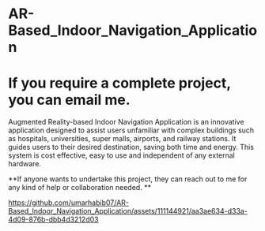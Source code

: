 # AR-Based_Indoor_Navigation_Application
# If you require a complete project, you can email me.
Augmented Reality-based Indoor Navigation Application is an innovative application designed to assist users unfamiliar with complex buildings such as hospitals, universities, super malls, airports, and railway stations. It guides users to their desired destination, saving both time and energy. This system is cost effective, easy to use and independent of any external hardware.

**If anyone wants to undertake this project, they can reach out to me for any kind of help or collaboration needed. **


https://github.com/umarhabib07/AR-Based_Indoor_Navigation_Application/assets/111144921/aa3ae634-d33a-4d09-876b-dbb4d3212d03

